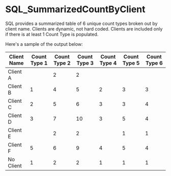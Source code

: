 # SQL_SummarizedCountByClient

SQL provides a summarized table of 6 unique count types broken out by client name. Clients are dynamic, not hard coded. Clients are included only if there is at least 1 Count Type is populated.

Here's a sample of the output below:

Client Name | Count Type 1 |  Count Type 2 | Count Type 3 | Count Type 4 | Count Type 5 | Count Type 6
------------|--------------|---------------|--------------|--------------|--------------|-------------
Client A | |2 |	2 | | |			
Client B | 1 | 4 | 5 | 2 | 3 | 3
Client C | 2 | 5 | 6 | 3 | 3 | 4
Client D | 3 | 7 | 10 | 3 | 5 | 4
Client E | | 2 | 2 | | 1 | 1
Client F | 5 | 6 | 9 | 4 | 5 | 4
No Client | 1 | 2 | 2 | 1 | 1 | 1
